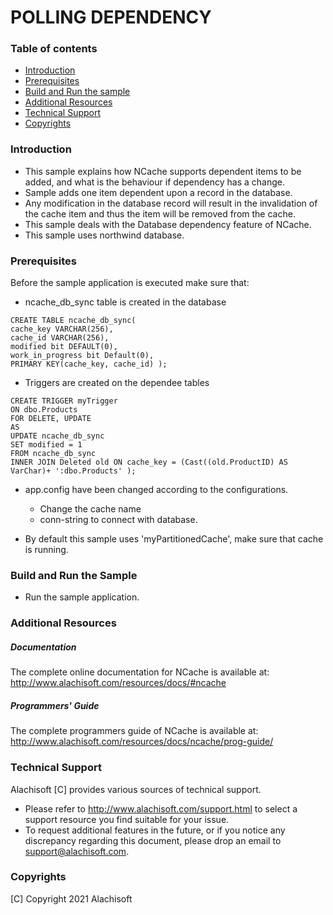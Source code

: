 # POLLING DEPENDENCY

### Table of contents

* [Introduction](#introduction)
* [Prerequisites](#prerequisites)
* [Build and Run the sample](#build-and-run-the-sample)
* [Additional Resources](#additional-resources)
* [Technical Support](#technical-support)
* [Copyrights](#copyrights)

### Introduction

- This sample explains how NCache supports dependent items to be added, and what is the behaviour if dependency has a change.
- Sample adds one item dependent upon a record in the database.
- Any modification in the database record will result in the invalidation of the cache item and thus the item will be removed from the cache.
- This sample deals with the Database dependency feature of NCache.
- This sample uses northwind database. 
	
### Prerequisites

Before the sample application is executed make sure that:

- ncache_db_sync table is created in the database
```
CREATE TABLE ncache_db_sync(
cache_key VARCHAR(256),
cache_id VARCHAR(256),
modified bit DEFAULT(0),
work_in_progress bit Default(0),
PRIMARY KEY(cache_key, cache_id) );
```
- Triggers are created on the dependee tables
```
CREATE TRIGGER myTrigger
ON dbo.Products
FOR DELETE, UPDATE
AS
UPDATE ncache_db_sync
SET modified = 1
FROM ncache_db_sync
INNER JOIN Deleted old ON cache_key = (Cast((old.ProductID) AS VarChar)+ ':dbo.Products' );
```
- app.config have been changed according to the configurations. 
	- Change the cache name 
	- conn-string to connect with database.
	
- By default this sample uses 'myPartitionedCache', make sure that cache is running. 

### Build and Run the Sample
    
- Run the sample application.

### Additional Resources

##### Documentation
The complete online documentation for NCache is available at:
http://www.alachisoft.com/resources/docs/#ncache

##### Programmers' Guide
The complete programmers guide of NCache is available at:
http://www.alachisoft.com/resources/docs/ncache/prog-guide/

### Technical Support

Alachisoft [C] provides various sources of technical support. 

- Please refer to http://www.alachisoft.com/support.html to select a support resource you find suitable for your issue.
- To request additional features in the future, or if you notice any discrepancy regarding this document, please drop an email to [support@alachisoft.com](mailto:support@alachisoft.com).

### Copyrights

[C] Copyright 2021 Alachisoft 